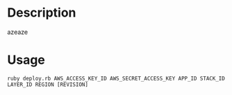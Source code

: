 # Description

azeaze

# Usage

```
ruby deploy.rb AWS_ACCESS_KEY_ID AWS_SECRET_ACCESS_KEY APP_ID STACK_ID LAYER_ID REGION [REVISION]
```
